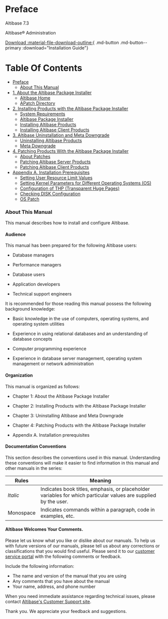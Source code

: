 # Preface

Altibase 7.3

Altibase® Administration

[Download :material-file-download-outline:](../pdf/Installation%20Guide.pdf){ .md-button .md-button--primary :download="Installation Guide"}

# Table Of Contents

- [Preface](#preface)
    - [About This Manual](#about-this-manual)
- [1. About the Altibase Package Installer](1.-About-the-Altibase-Package-Installer.md)
    - [Altibase Home](../Installation%20Guide/1.-About-the-Altibase-Package-Installer.md#altibase-home)
    - [APatch Directory](../Installation%20Guide/1.-About-the-Altibase-Package-Installer.md#apatch-directory)
- [2. Installing Products with the Altibase Package Installer](2-installing-products-with-the-altibase-package-installer.md)
    - [System Requirements](../Installation%20Guide/2.-Installing-Products-with-the-Altibase-Package-Installer.md#system-requirements)
    - [Altibase Package Installer](../Installation%20Guide/2.-Installing-Products-with-the-Altibase-Package-Installer.md#altibase-package-installer)
    - [Installing Altibase Products](../Installation%20Guide/2.-Installing-Products-with-the-Altibase-Package-Installer.md#installing-altibase-products)
    - [Installing Altibase Client Products](../Installation%20Guide/2.-Installing-Products-with-the-Altibase-Package-Installer.md#installing-altibase-client-products)
- [3. Altibase Uninstallation and Meta Downgrade](3-uninstalling-altibase-and-meta-downgrade.md)
    - [Uninstalling Altibase Products](../Installation%20Guide/3.-Uninstalling-Altibase-and-Meta-Downgrade.md#uninstalling-altibase-products)
    - [Meta Downgrade](../Installation%20Guide/3.-Uninstalling-Altibase-and-Meta-Downgrade.md#meta-downgrade)
- [4. Patching Products With the Altibase Package Installer](4-patching-products-with-the-altibase-package-installer.md)
    - [About Patches](../Installation%20Guide/4.-Patching-Products-With-the-Altibase-Package-Installer.md#about-patches)
    - [Patching Altibase Server Products](../Installation%20Guide/4.-Patching-Products-With-the-Altibase-Package-Installer.md#patching-altibase-server-products)
    - [Patching Altibase Client Products](../Installation%20Guide/4.-Patching-Products-With-the-Altibase-Package-Installer.md#patching-altibase-client-products)   
- [Appendix A. Installation Prerequisites](Appendix-A-Installation-Prerequisites.md)  
    - [Setting User Resource Limit Values](../Installation%20Guide/Appendix-A.-Installation-Prerequisites.md#Setting-User-Resource-Limit-Values)
    - [Setting Kernel Parameters for Different Operating Systems (OS)](../Installation%20Guide/Appendix-A.-Installation-Prerequisites.md#Setting-Kernel-Parameters-for-Different-Operating-Systems-OS)
    - [Configuration of THP (Transparent Huge Pages)](../Installation%20Guide/Appendix-A.-Installation-Prerequisites.md#Configuration-of-THP-Transparent-Huge-Pages)
    - [Checking DISK Configuration](../Installation%20Guide/Appendix-A.-Installation-Prerequisites.md#Checking-DISK-Configuration)
    - [OS Patch](../Installation%20Guide/Appendix-A.-Installation-Prerequisites.md#os-patch)

### About This Manual

This manual describes how to install and configure Altibase.

#### Audience

This manual has been prepared for the following Altibase users:

-   Database managers

-   Performance managers

-   Database users

-   Application developers

-   Technical support engineers

It is recommended for those reading this manual possess the following background knowledge:

-   Basic knowledge in the use of computers, operating systems, and operating system utilities 

-   Experience in using relational databases and an understanding of database concepts

-   Computer programming experience

-   Experience in database server management, operating system management or network administration

#### Organization

This manual is organized as follows:

-   Chapter 1: About the Altibase Package Installer

-   Chapter 2: Installing Products with the Altibase Package Installer

-   Chapter 3: Uninstalling Altibase and Meta Downgrade

-   Chapter 4: Patching Products with the Altibase Package Installer

-   Appendix A. Installation prerequisites

#### Documentation Conventions 

This section describes the conventions used in this manual. Understanding these conventions will make it easier to find information in this manual and other manuals in the series:

| Rules     | Meaning                                                      |
| --------- | ------------------------------------------------------------ |
| *Italic*  | Indicates book titles, emphasis, or placeholder variables for which particular values are supplied by the user. |
| Monospace | Indicates commands within a paragraph, code in examples, etc. |

#### Altibase Welcomes Your Comments.

Please let us know what you like or dislike about our manuals. To help us with future versions of our manuals, please tell us about any corrections or classifications that you would find useful. Please send it to our [customer service portal](http://support.altibase.com/en/) with the following comments or feedback.

Include the following information:

- The name and version of the manual that you are using
- Any comments that you have about the manual
- Your name, address, and phone number

When you need immediate assistance regarding technical issues, please contact [Altibase's Customer Support site](http://support.altibase.com/en/).

Thank you. We appreciate your feedback and suggestions.

